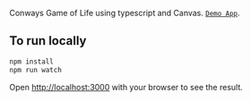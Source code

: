 Conways Game of Life using typescript and Canvas. [`Demo App`](https://sageknives.github.io/game-of-life/).

## To run locally

```bash
npm install
npm run watch
```

Open [http://localhost:3000](http://localhost:3000) with your browser to see the result.
